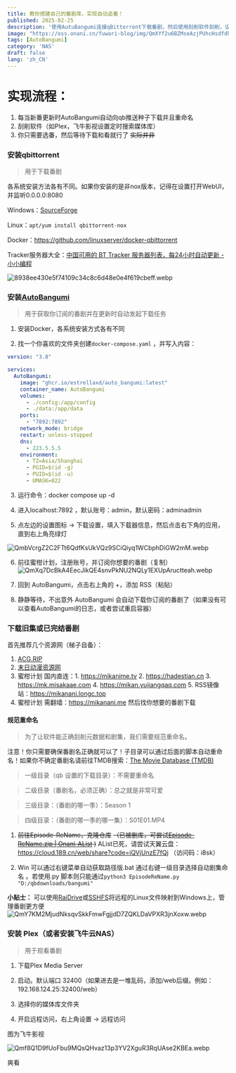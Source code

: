 ```yaml
---
title: 教你搭建自己的番剧库，实现自动追番！
published: 2025-02-25
description: '使用AutuBangumi连接qBittorrent下载番剧，然后使用刮削软件刮削，设置一遍，享受终身'
image: "https://oss.onani.cn/fuwari-blog/img/QmXYf2u6BZMseAzjPUhcHsdfdhQpc3XkdjuEi4VvE1BkTn.webp"
tags: [AutoBangumi]
category: 'NAS'
draft: false 
lang: 'zh_CN'
---
```


# 实现流程：

1. 每当新番更新时AutoBangumi自动向qb推送种子下载并且重命名
2. 刮削软件（如Plex，飞牛影视设置定时搜索媒体库）
3. 你只需要选番，然后等待下载和看就行了 ~~实际并非~~

### 安装qbittorrent

> 用于下载番剧

各系统安装方法各有不同。如果你安装的是非nox版本，记得在设置打开WebUI，并监听0.0.0.0:8080

Windows：[SourceForge](https://sourceforge.net/projects/qbittorrent/files/qbittorrent-win32)

Linux：`apt/yum install qbittorrent-nox`

Docker：https://github.com/linuxserver/docker-qbittorrent

Tracker服务器大全：[中国可用的 BT Tracker 服务器列表，每24小时自动更新 - 小小编程](https://www.yaozuopan.top/index.php/archives/1014/#:~:text=%E4%B8%AD%E5%9B%BD%E5%8F%AF%E7%94%A8%E7%9A%84%20BT%20T)

![8938ee430e5f74109c34c8c6d48e0e4f619cbeff.webp](https://oss.onani.cn/fuwari-blog/img/29e0e4c26c15463ff692aabcee747950e2d029d3.webp)

### 安装[AutoBangumi](https://www.autobangumi.org/)

> 用于获取你订阅的番剧并在更新时自动发起下载任务

1. 安装Docker，各系统安装方式各有不同

2. 找一个你喜欢的文件夹创建`docker-compose.yaml` ，并写入内容：

```yaml
version: "3.8"

services:
  AutoBangumi:
    image: "ghcr.io/estrellaxd/auto_bangumi:latest"
    container_name: AutoBangumi
    volumes:
      - ./config:/app/config
      - ./data:/app/data
    ports:
      - "7892:7892"
    network_mode: bridge
    restart: unless-stopped
    dns:
      - 223.5.5.5
    environment:
      - TZ=Asia/Shanghai
      - PGID=$(id -g)
      - PUID=$(id -u)
      - UMASK=022
```

3. 运行命令：docker compose up -d

4. 进入localhost:7892 ，默认账号：admin，默认密码：adminadmin

5. 点左边的设置图标 -> 下载设置，填入下载器信息，然后点击右下角的应用，直到右上角亮绿灯

![QmbVcrgZ2C2FTt6QdfKsUkVQz9SCiQiyq1WCbphDiGW2mM.webp](https://oss.onani.cn/fuwari-blog/img/94f407121de7816ee2dff78f948dcc2ded27b28f.webp)

6. 前往蜜柑计划，注册账号，并订阅你想要的番剧（复制）
   ![QmXq7DcBkA4EecJikQE4snvPkNU2NQLy1EXUpAructteah.webp](https://oss.onani.cn/fuwari-blog/img/0e22eab8db6ed2441f3d3be0b10d51944867df0a.webp)

7. 回到 AutoBangumi，点击右上角的 +，添加 RSS（粘贴）

8. 静静等待，不出意外 AutoBangumi 会自动下载你订阅的番剧了（如果没有可以查看AutoBangumi的日志，或者尝试重启容器）

### 下载旧集或已完结番剧

首先推荐几个资源网（梯子自备）：

1. [ACG.RIP](https://acg.rip)
2. [末日动漫资源网](https://share.acgnx.se)
3. 蜜柑计划 国内直连：1. https://mikanime.tv 2. https://hadestian.cn 3. https://mk.misakaae.com 4. https://mikan.yujiangqaq.com 5. RSS镜像站：https://mikanani.longc.top
4. 蜜柑计划 需翻墙：https://mikanani.me
   然后找你想要的番剧下载

#### 规范重命名

> 为了让软件能正确刮削元数据和剧集，我们需要规范重命名。

注意！你只需要确保番剧名正确就可以了！子目录可以通过后面的脚本自动重命名！如果你不确定番剧名请前往TMDB搜索：[The Movie Database (TMDB) ](themoviedb.org)

> 一级目录（qb 设置的下载目录）：不需要重命名

> 二级目录（番剧名，必须正确）：总之就是非常可爱

> 三级目录：（番剧的哪一季）：Season 1

> 四级目录：（番剧的哪一季的哪一集）：S01E01.MP4

1. ~~前往Episode-ReName，克隆仓库~~  ~~（已被删库，可尝试[Episode-ReName.zip | Onani-AList](https://alist.onani.cn/Episode-ReName.zip) )~~ AList已死，请尝试天翼云盘： https://cloud.189.cn/web/share?code=iQVjUnzE7fQj （访问码：i8sk）

2. Win 可以通过右键菜单自动获取路径版.bat 通过右键一级目录选择自动剧集命名 。若使用.py 脚本则只能通过`python3 EpisodeReName.py "D:/qbdownloads/bangumi"`

**小贴士：** 可以使用[RaiDrive](https://onani.cn/RaiDrive)或[SSHFS](/SSHFS)将远程的Linux文件映射到Windows上，管理番剧更方便
![QmY7KM2MjudNksqvSkkFmwFgjjdD7ZQKLDaVPXR3jnXoxw.webp](https://oss.onani.cn/fuwari-blog/img/5cf6dfe73164f6a869a59817df53f939e936ab00.webp)

### 安装 Plex（或者安装飞牛云NAS）

> 用于观看番剧

1. 下载Plex Media Server

2. 启动。默认端口 32400（如果进去是一堆乱码，添加/web后缀。例如：192.168.124.25:32400/web）

3. 选择你的媒体库文件夹

4. 开启远程访问，右上角设置 -> 远程访问

图为飞牛影视

![Qmf8Q1D9fUoFbu9MQsQHvaz13p3YV2XguR3RqUAse2KBEa.webp](https://oss.onani.cn/fuwari-blog/img/acbde8bfd7395a8b5c744b9f1c550f3caac6c342.webp)

爽看
